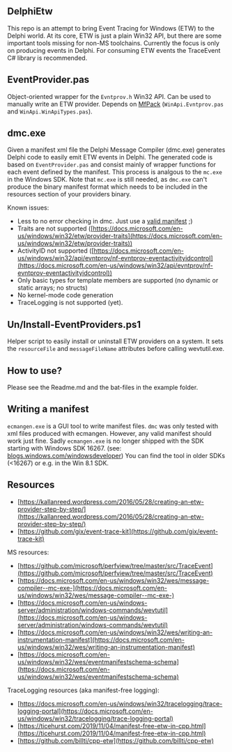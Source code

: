 DelphiEtw
---
This repo is an attempt to bring Event Tracing for Windows (ETW) to the Delphi world.
At its core, ETW is just a plain Win32 API, but there are some important tools missing for non-MS toolchains.
Currently the focus is only on producing events in Delphi.
For consuming ETW events the TraceEvent C# library is recommended.

EventProvider.pas
---
Object-oriented wrapper for the `Evntprov.h` Win32 API.
Can be used to manually write an ETW provider.
Depends on [MfPack](https://github.com/FactoryXCode/MfPack) (`WinApi.Evntprov.pas` and `WinApi.WinApiTypes.pas`).

dmc.exe
---
Given a manifest xml file the Delphi Message Compiler (dmc.exe) generates Delphi code to easily emit ETW events in Delphi.
The generated code is based on `EventProvider.pas` and consist mainly of wrapper functions for each event defined by the manifest.
This process is analgous to the `mc.exe` in the Windows SDK.
Note that `mc.exe` is still needed, as `dmc.exe` can't produce the binary manifest format which needs to be included in the resources section of your providers binary.

Known issues:

- Less to no error checking in dmc. Just use a [valid manifest](https://docs.microsoft.com/en-us/windows/win32/wes/eventmanifestschema-schema) ;)
- Traits are not supported ([https://docs.microsoft.com/en-us/windows/win32/etw/provider-traits](https://docs.microsoft.com/en-us/windows/win32/etw/provider-traits))
- ActivityID not supported ([https://docs.microsoft.com/en-us/windows/win32/api/evntprov/nf-evntprov-eventactivityidcontrol](https://docs.microsoft.com/en-us/windows/win32/api/evntprov/nf-evntprov-eventactivityidcontrol))
- Only basic types for template members are supported (no dynamic or static arrays; no structs)
- No kernel-mode code generation
- TraceLogging is not supported (yet).

Un/Install-EventProviders.ps1
---
Helper script to easily install or uninstall ETW providers on a system.
It sets the `resourceFile` and `messageFileName` attributes before calling wevtutil.exe.


How to use?
---
Please see the Readme.md and the bat-files in the example folder.


Writing a manifest
---
`ecmangen.exe` is a GUI tool to write manifest files.
`dmc` was only tested with xml files produced with ecmangen.
However, any valid manifest should work just fine.
Sadly `ecmangen.exe` is no longer shipped with the SDK starting with Windows SDK 16267.
(see: [blogs.windows.com/windowsdeveloper](https://blogs.windows.com/windowsdeveloper/2017/08/22/windows-10-sdk-preview-build-16267-mobile-emulator-build-15240-released/#SmZ2UGrkkrtcA9W2.97))
You can find the tool in older SDKs (<16267) or e.g. in the Win 8.1 SDK.

Resources
---

- [https://kallanreed.wordpress.com/2016/05/28/creating-an-etw-provider-step-by-step/](https://kallanreed.wordpress.com/2016/05/28/creating-an-etw-provider-step-by-step/)
- [https://github.com/gix/event-trace-kit](https://github.com/gix/event-trace-kit)

MS resources:

- [https://github.com/microsoft/perfview/tree/master/src/TraceEvent](https://github.com/microsoft/perfview/tree/master/src/TraceEvent)
- [https://docs.microsoft.com/en-us/windows/win32/wes/message-compiler--mc-exe-](https://docs.microsoft.com/en-us/windows/win32/wes/message-compiler--mc-exe-)
- [https://docs.microsoft.com/en-us/windows-server/administration/windows-commands/wevtutil](https://docs.microsoft.com/en-us/windows-server/administration/windows-commands/wevtutil)
- [https://docs.microsoft.com/en-us/windows/win32/wes/writing-an-instrumentation-manifest](https://docs.microsoft.com/en-us/windows/win32/wes/writing-an-instrumentation-manifest)
- [https://docs.microsoft.com/en-us/windows/win32/wes/eventmanifestschema-schema](https://docs.microsoft.com/en-us/windows/win32/wes/eventmanifestschema-schema)

TraceLogging resources (aka manifest-free logging):

- [https://docs.microsoft.com/en-us/windows/win32/tracelogging/trace-logging-portal](https://docs.microsoft.com/en-us/windows/win32/tracelogging/trace-logging-portal)
- [https://ticehurst.com/2019/11/04/manifest-free-etw-in-cpp.html](https://ticehurst.com/2019/11/04/manifest-free-etw-in-cpp.html)
- [https://github.com/billti/cpp-etw](https://github.com/billti/cpp-etw)